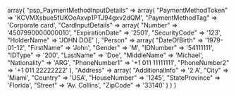 array(
    "psp_PaymentMethodInputDetails" => array(
        "PaymentMethodToken" => 'KCVMXsbue5fUKOoAxvp1PTJ94gxv2dQM',
        "PaymentMethodTag" => 'Corporate card',
        "CardInputDetails" => array(
            "Number" => '4507990000000010',
            "ExpirationDate" => '2501',
            "SecurityCode" => '123',
            "HolderName" => 'JOHN DOE'
        ),
        "Person" => array(
            "DateOfBirth" => '1979-01-12',
            "FirstName" => 'John',
            "Gender" => 'M',
            "IDNumber" => '54111111',
            "IDType" => '200',
            "LastName" => 'Doe',
            "MiddleName" => 'Michael',
            "Nationality" => 'ARG',
            "PhoneNumber1" => '+1 011 11111111',
            "PhoneNumber2" => '+1 011 22222222'
        ),
        "Address" => array(
            "AdditionalInfo" => '2 A',
            "City" => 'Miami',
            "Country" => 'USA',
            "HouseNumber" => '1245',
            "StateProvince" => 'Florida',
            "Street" => 'Av. Collins',
            "ZipCode" => '33140'
        )
    )
)